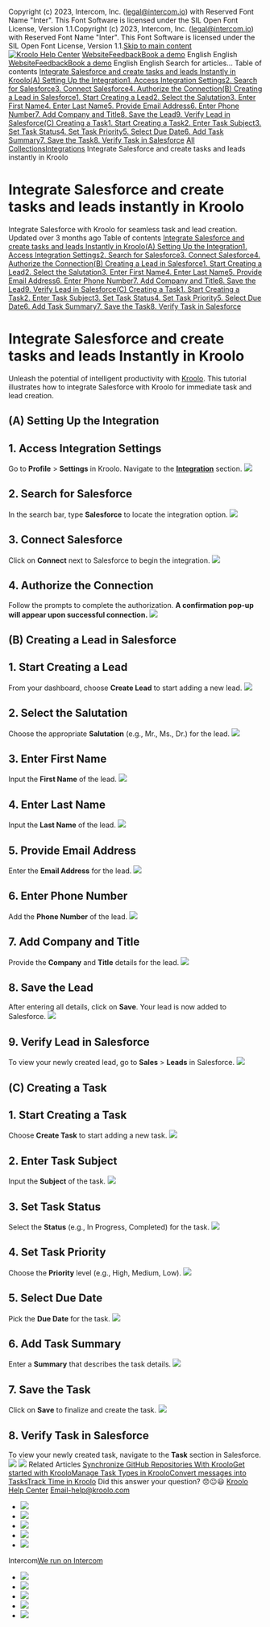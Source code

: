 Copyright (c) 2023, Intercom, Inc. (legal@intercom.io) with Reserved Font Name "Inter". This Font Software is licensed under the SIL Open Font License, Version 1.1.Copyright (c) 2023, Intercom, Inc. (legal@intercom.io) with Reserved Font Name "Inter". This Font Software is licensed under the SIL Open Font License, Version 1.1.[Skip to main content](https://help.kroolo.com/en/articles/10101412-integrate-salesforce-and-create-tasks-and-leads-instantly-in-kroolo#main-content)
[![Kroolo Help Center](https://downloads.intercomcdn.com/i/o/h4qkzypg/611116/ee699fbf23fef0f6d8d4f666d84c/37cdcedd14003d8fdcfdeda0a05c09cb)](https://help.kroolo.com/en/)
[Website](https://kroolo.com/)[Feedback](https://kroolo.featurebase.app/)[Book a demo](https://kroolo.com/book-demo)
English
English
[Website](https://kroolo.com/)[Feedback](https://kroolo.featurebase.app/)[Book a demo](https://kroolo.com/book-demo)
English
English
Search for articles...
Table of contents
[Integrate Salesforce and create tasks and leads Instantly in Kroolo](https://help.kroolo.com/en/articles/10101412-integrate-salesforce-and-create-tasks-and-leads-instantly-in-kroolo#h_b9beb79593)[(A) Setting Up the Integration](https://help.kroolo.com/en/articles/10101412-integrate-salesforce-and-create-tasks-and-leads-instantly-in-kroolo#h_ee9e2a8c04)[1. Access Integration Settings](https://help.kroolo.com/en/articles/10101412-integrate-salesforce-and-create-tasks-and-leads-instantly-in-kroolo#h_2f506b014e)[2. Search for Salesforce](https://help.kroolo.com/en/articles/10101412-integrate-salesforce-and-create-tasks-and-leads-instantly-in-kroolo#h_d37b8a4357)[3. Connect Salesforce](https://help.kroolo.com/en/articles/10101412-integrate-salesforce-and-create-tasks-and-leads-instantly-in-kroolo#h_4ec067bbb8)[4. Authorize the Connection](https://help.kroolo.com/en/articles/10101412-integrate-salesforce-and-create-tasks-and-leads-instantly-in-kroolo#h_afdd7abbd8)[(B) Creating a Lead in Salesforce](https://help.kroolo.com/en/articles/10101412-integrate-salesforce-and-create-tasks-and-leads-instantly-in-kroolo#h_7f700c3fa7)[1. Start Creating a Lead](https://help.kroolo.com/en/articles/10101412-integrate-salesforce-and-create-tasks-and-leads-instantly-in-kroolo#h_4150a52599)[2. Select the Salutation](https://help.kroolo.com/en/articles/10101412-integrate-salesforce-and-create-tasks-and-leads-instantly-in-kroolo#h_752e1edcd9)[3. Enter First Name](https://help.kroolo.com/en/articles/10101412-integrate-salesforce-and-create-tasks-and-leads-instantly-in-kroolo#h_26daa5a21d)[4. Enter Last Name](https://help.kroolo.com/en/articles/10101412-integrate-salesforce-and-create-tasks-and-leads-instantly-in-kroolo#h_c26239b3df)[5. Provide Email Address](https://help.kroolo.com/en/articles/10101412-integrate-salesforce-and-create-tasks-and-leads-instantly-in-kroolo#h_5f0daae6b7)[6. Enter Phone Number](https://help.kroolo.com/en/articles/10101412-integrate-salesforce-and-create-tasks-and-leads-instantly-in-kroolo#h_7f2e9bae36)[7. Add Company and Title](https://help.kroolo.com/en/articles/10101412-integrate-salesforce-and-create-tasks-and-leads-instantly-in-kroolo#h_a7e305b343)[8. Save the Lead](https://help.kroolo.com/en/articles/10101412-integrate-salesforce-and-create-tasks-and-leads-instantly-in-kroolo#h_cde4cf6ed4)[9. Verify Lead in Salesforce](https://help.kroolo.com/en/articles/10101412-integrate-salesforce-and-create-tasks-and-leads-instantly-in-kroolo#h_0bc463779b)[(C) Creating a Task](https://help.kroolo.com/en/articles/10101412-integrate-salesforce-and-create-tasks-and-leads-instantly-in-kroolo#h_2b33e88f15)[1. Start Creating a Task](https://help.kroolo.com/en/articles/10101412-integrate-salesforce-and-create-tasks-and-leads-instantly-in-kroolo#h_569da2eeb0)[2. Enter Task Subject](https://help.kroolo.com/en/articles/10101412-integrate-salesforce-and-create-tasks-and-leads-instantly-in-kroolo#h_d03c8fd992)[3. Set Task Status](https://help.kroolo.com/en/articles/10101412-integrate-salesforce-and-create-tasks-and-leads-instantly-in-kroolo#h_65fab073c4)[4. Set Task Priority](https://help.kroolo.com/en/articles/10101412-integrate-salesforce-and-create-tasks-and-leads-instantly-in-kroolo#h_af11805603)[5. Select Due Date](https://help.kroolo.com/en/articles/10101412-integrate-salesforce-and-create-tasks-and-leads-instantly-in-kroolo#h_cc848eee72)[6. Add Task Summary](https://help.kroolo.com/en/articles/10101412-integrate-salesforce-and-create-tasks-and-leads-instantly-in-kroolo#h_a9a973be52)[7. Save the Task](https://help.kroolo.com/en/articles/10101412-integrate-salesforce-and-create-tasks-and-leads-instantly-in-kroolo#h_612be8acc1)[8. Verify Task in Salesforce](https://help.kroolo.com/en/articles/10101412-integrate-salesforce-and-create-tasks-and-leads-instantly-in-kroolo#h_789be3c3a1)
[All Collections](https://help.kroolo.com/en/)[Integrations](https://help.kroolo.com/en/collections/9118200-integrations)
Integrate Salesforce and create tasks and leads instantly in Kroolo
# Integrate Salesforce and create tasks and leads instantly in Kroolo
Integrate Salesforce with Kroolo for seamless task and lead creation.
Updated over 3 months ago
Table of contents
[Integrate Salesforce and create tasks and leads Instantly in Kroolo](https://help.kroolo.com/en/articles/10101412-integrate-salesforce-and-create-tasks-and-leads-instantly-in-kroolo#h_b9beb79593)[(A) Setting Up the Integration](https://help.kroolo.com/en/articles/10101412-integrate-salesforce-and-create-tasks-and-leads-instantly-in-kroolo#h_ee9e2a8c04)[1. Access Integration Settings](https://help.kroolo.com/en/articles/10101412-integrate-salesforce-and-create-tasks-and-leads-instantly-in-kroolo#h_2f506b014e)[2. Search for Salesforce](https://help.kroolo.com/en/articles/10101412-integrate-salesforce-and-create-tasks-and-leads-instantly-in-kroolo#h_d37b8a4357)[3. Connect Salesforce](https://help.kroolo.com/en/articles/10101412-integrate-salesforce-and-create-tasks-and-leads-instantly-in-kroolo#h_4ec067bbb8)[4. Authorize the Connection](https://help.kroolo.com/en/articles/10101412-integrate-salesforce-and-create-tasks-and-leads-instantly-in-kroolo#h_afdd7abbd8)[(B) Creating a Lead in Salesforce](https://help.kroolo.com/en/articles/10101412-integrate-salesforce-and-create-tasks-and-leads-instantly-in-kroolo#h_7f700c3fa7)[1. Start Creating a Lead](https://help.kroolo.com/en/articles/10101412-integrate-salesforce-and-create-tasks-and-leads-instantly-in-kroolo#h_4150a52599)[2. Select the Salutation](https://help.kroolo.com/en/articles/10101412-integrate-salesforce-and-create-tasks-and-leads-instantly-in-kroolo#h_752e1edcd9)[3. Enter First Name](https://help.kroolo.com/en/articles/10101412-integrate-salesforce-and-create-tasks-and-leads-instantly-in-kroolo#h_26daa5a21d)[4. Enter Last Name](https://help.kroolo.com/en/articles/10101412-integrate-salesforce-and-create-tasks-and-leads-instantly-in-kroolo#h_c26239b3df)[5. Provide Email Address](https://help.kroolo.com/en/articles/10101412-integrate-salesforce-and-create-tasks-and-leads-instantly-in-kroolo#h_5f0daae6b7)[6. Enter Phone Number](https://help.kroolo.com/en/articles/10101412-integrate-salesforce-and-create-tasks-and-leads-instantly-in-kroolo#h_7f2e9bae36)[7. Add Company and Title](https://help.kroolo.com/en/articles/10101412-integrate-salesforce-and-create-tasks-and-leads-instantly-in-kroolo#h_a7e305b343)[8. Save the Lead](https://help.kroolo.com/en/articles/10101412-integrate-salesforce-and-create-tasks-and-leads-instantly-in-kroolo#h_cde4cf6ed4)[9. Verify Lead in Salesforce](https://help.kroolo.com/en/articles/10101412-integrate-salesforce-and-create-tasks-and-leads-instantly-in-kroolo#h_0bc463779b)[(C) Creating a Task](https://help.kroolo.com/en/articles/10101412-integrate-salesforce-and-create-tasks-and-leads-instantly-in-kroolo#h_2b33e88f15)[1. Start Creating a Task](https://help.kroolo.com/en/articles/10101412-integrate-salesforce-and-create-tasks-and-leads-instantly-in-kroolo#h_569da2eeb0)[2. Enter Task Subject](https://help.kroolo.com/en/articles/10101412-integrate-salesforce-and-create-tasks-and-leads-instantly-in-kroolo#h_d03c8fd992)[3. Set Task Status](https://help.kroolo.com/en/articles/10101412-integrate-salesforce-and-create-tasks-and-leads-instantly-in-kroolo#h_65fab073c4)[4. Set Task Priority](https://help.kroolo.com/en/articles/10101412-integrate-salesforce-and-create-tasks-and-leads-instantly-in-kroolo#h_af11805603)[5. Select Due Date](https://help.kroolo.com/en/articles/10101412-integrate-salesforce-and-create-tasks-and-leads-instantly-in-kroolo#h_cc848eee72)[6. Add Task Summary](https://help.kroolo.com/en/articles/10101412-integrate-salesforce-and-create-tasks-and-leads-instantly-in-kroolo#h_a9a973be52)[7. Save the Task](https://help.kroolo.com/en/articles/10101412-integrate-salesforce-and-create-tasks-and-leads-instantly-in-kroolo#h_612be8acc1)[8. Verify Task in Salesforce](https://help.kroolo.com/en/articles/10101412-integrate-salesforce-and-create-tasks-and-leads-instantly-in-kroolo#h_789be3c3a1)
# Integrate Salesforce and create tasks and leads Instantly in Kroolo
Unleash the potential of intelligent productivity with [Kroolo](https://kroolo.com/). This tutorial illustrates how to integrate Salesforce with Kroolo for immediate task and lead creation.
## (A) Setting Up the Integration
##  1. Access Integration Settings
Go to **Profile** > **Settings** in Kroolo. Navigate to the **[Integration](https://help.kroolo.com/en/collections/9118200-integrations)** section.
[![](https://downloads.intercomcdn.com/i/o/h4qkzypg/1247378310/b70ef8ec4e6743ad74f05017c8c4/eea568eb-a05a-4c72-a093-92801511f849.gif?expires=1747842300&signature=a7aa9c9e3858dc0de1b7dc42ae67e304612f611c3a0f713ce89cea567afe1423&req=dSIjEcp5lYJeWfMW1HO4zQ34fpFxHNTe%2Fju5dsef5oQ4HU6RXlD32gPdRBL5%0Aom8SR0vDAAdpfqAw634%3D%0A)](https://downloads.intercomcdn.com/i/o/h4qkzypg/1247378310/b70ef8ec4e6743ad74f05017c8c4/eea568eb-a05a-4c72-a093-92801511f849.gif?expires=1747842300&signature=a7aa9c9e3858dc0de1b7dc42ae67e304612f611c3a0f713ce89cea567afe1423&req=dSIjEcp5lYJeWfMW1HO4zQ34fpFxHNTe%2Fju5dsef5oQ4HU6RXlD32gPdRBL5%0Aom8SR0vDAAdpfqAw634%3D%0A)
## 2. Search for Salesforce
In the search bar, type **Salesforce** to locate the integration option. 
[![](https://downloads.intercomcdn.com/i/o/h4qkzypg/1247378312/211ce15e0cdaafae692b01b7ad97/41750398-efbe-47d7-8a68-5bcabe8d8c4d.gif?expires=1747842300&signature=9d140aeef36559e4cf0cb5bf70b3fa8e0da30c150d49adcee96bc2be2272ffa4&req=dSIjEcp5lYJeW%2FMW1HO4zfjP8%2BV%2Fkx2EzYMe%2Fz1Jx4KmU7G757ei%2BUW7nZHQ%0Ay3J1jMf5BKWm8On1DZs%3D%0A)](https://downloads.intercomcdn.com/i/o/h4qkzypg/1247378312/211ce15e0cdaafae692b01b7ad97/41750398-efbe-47d7-8a68-5bcabe8d8c4d.gif?expires=1747842300&signature=9d140aeef36559e4cf0cb5bf70b3fa8e0da30c150d49adcee96bc2be2272ffa4&req=dSIjEcp5lYJeW%2FMW1HO4zfjP8%2BV%2Fkx2EzYMe%2Fz1Jx4KmU7G757ei%2BUW7nZHQ%0Ay3J1jMf5BKWm8On1DZs%3D%0A)
## 3. Connect Salesforce
Click on **Connect** next to Salesforce to begin the integration. 
[![](https://downloads.intercomcdn.com/i/o/h4qkzypg/1247378328/d84cb9f11265b445dd9796447b8f/cb1e1fce-b5a4-417f-8937-5201c45197df.png?expires=1747842300&signature=0394f3e32ebd2de8e36cf4e9747e4048409273411ee790040a28c17ae73cc910&req=dSIjEcp5lYJdUfMW1HO4zQWWYtCdZvf9K5JczvxmAM1BvwOvY2obxdLdsg9J%0AGCkqCta9VJAWceMcke8%3D%0A)](https://downloads.intercomcdn.com/i/o/h4qkzypg/1247378328/d84cb9f11265b445dd9796447b8f/cb1e1fce-b5a4-417f-8937-5201c45197df.png?expires=1747842300&signature=0394f3e32ebd2de8e36cf4e9747e4048409273411ee790040a28c17ae73cc910&req=dSIjEcp5lYJdUfMW1HO4zQWWYtCdZvf9K5JczvxmAM1BvwOvY2obxdLdsg9J%0AGCkqCta9VJAWceMcke8%3D%0A)
## 4. Authorize the Connection
Follow the prompts to complete the authorization. 
**A confirmation pop-up will appear upon successful connection.**
[![](https://downloads.intercomcdn.com/i/o/h4qkzypg/1247378346/5a1b45fde04127ee54851821ef5c/0da7b001-8a63-4b30-9819-04f9e7d0b75f.gif?expires=1747842300&signature=819381ec3190b5c2fe94593e80b542428031895b10b3a799965091d43fde5ff6&req=dSIjEcp5lYJbX%2FMW1HO4zeXnAgmbR3coYzZcN3dYEC64eoies93yeV43b%2FfZ%0Avc4%2FttwotBp410ErQ5Y%3D%0A)](https://downloads.intercomcdn.com/i/o/h4qkzypg/1247378346/5a1b45fde04127ee54851821ef5c/0da7b001-8a63-4b30-9819-04f9e7d0b75f.gif?expires=1747842300&signature=819381ec3190b5c2fe94593e80b542428031895b10b3a799965091d43fde5ff6&req=dSIjEcp5lYJbX%2FMW1HO4zeXnAgmbR3coYzZcN3dYEC64eoies93yeV43b%2FfZ%0Avc4%2FttwotBp410ErQ5Y%3D%0A)
## (B) Creating a Lead in Salesforce
## 1. Start Creating a Lead
From your dashboard, choose **Create Lead** to start adding a new lead.
[![](https://downloads.intercomcdn.com/i/o/h4qkzypg/1247378334/ed987aa309cd987f4b0a1a1983a4/c31353f3-8683-408f-ae47-b718d2b73a87.png?expires=1747842300&signature=208ba68fb1f0f3598d04ea98f0bdd4a26de2d0dcb346449746abc20a89e7a482&req=dSIjEcp5lYJcXfMW1HO4zWqCtBIDMTHorc88%2BK2jGE3Hj7OyXZe9A4shBx74%0AVFV62%2FLjLw%2F2pcKMGgg%3D%0A)](https://downloads.intercomcdn.com/i/o/h4qkzypg/1247378334/ed987aa309cd987f4b0a1a1983a4/c31353f3-8683-408f-ae47-b718d2b73a87.png?expires=1747842300&signature=208ba68fb1f0f3598d04ea98f0bdd4a26de2d0dcb346449746abc20a89e7a482&req=dSIjEcp5lYJcXfMW1HO4zWqCtBIDMTHorc88%2BK2jGE3Hj7OyXZe9A4shBx74%0AVFV62%2FLjLw%2F2pcKMGgg%3D%0A)
## 2. Select the Salutation
Choose the appropriate **Salutation** (e.g., Mr., Ms., Dr.) for the lead.
[![](https://downloads.intercomcdn.com/i/o/h4qkzypg/1247378342/20cacc578e2b9894696c5c44c55c/60e13582-6c6b-435f-9303-8275e456838c.gif?expires=1747842300&signature=5bdc52760c187cad798d094ce87b7d975644321c3713db68653892d321b9627e&req=dSIjEcp5lYJbW%2FMW1HO4zVgPkwVuLRHkUHtVzNqiux2aQ2D5y9yqhyrkR%2BD0%0AKzdcZaSnJ2j4fp%2BjaN0%3D%0A)](https://downloads.intercomcdn.com/i/o/h4qkzypg/1247378342/20cacc578e2b9894696c5c44c55c/60e13582-6c6b-435f-9303-8275e456838c.gif?expires=1747842300&signature=5bdc52760c187cad798d094ce87b7d975644321c3713db68653892d321b9627e&req=dSIjEcp5lYJbW%2FMW1HO4zVgPkwVuLRHkUHtVzNqiux2aQ2D5y9yqhyrkR%2BD0%0AKzdcZaSnJ2j4fp%2BjaN0%3D%0A)
## 3. Enter First Name
Input the **First Name** of the lead.
[![](https://downloads.intercomcdn.com/i/o/h4qkzypg/1247379249/97ad5ecb0f8a90368b11163e97a0/fe4b10d2-b55c-473d-910b-d85a75d5536a.gif?expires=1747842300&signature=beb68d9c6a61ca0096126d340caac35e9920071964d525a5b2fcd7aa7b98c02a&req=dSIjEcp5lINbUPMW1HO4zZIRTSg5lXsGZAHk2beNMXai%2BfzFtPt9za28%2F5s6%0AVj%2BCASeee8wSbLLlfjM%3D%0A)](https://downloads.intercomcdn.com/i/o/h4qkzypg/1247379249/97ad5ecb0f8a90368b11163e97a0/fe4b10d2-b55c-473d-910b-d85a75d5536a.gif?expires=1747842300&signature=beb68d9c6a61ca0096126d340caac35e9920071964d525a5b2fcd7aa7b98c02a&req=dSIjEcp5lINbUPMW1HO4zZIRTSg5lXsGZAHk2beNMXai%2BfzFtPt9za28%2F5s6%0AVj%2BCASeee8wSbLLlfjM%3D%0A)
## 4. Enter Last Name
Input the **Last Name** of the lead.
[![](https://downloads.intercomcdn.com/i/o/h4qkzypg/1247379428/c9c586fe7705e2f55f515724e614/295ef4ad-c559-4243-879f-096771719592.gif?expires=1747842300&signature=348eb2a11dc98a36af01ca3c4c9640bb332fe0119dcc57f7823a2dfdcb95cc21&req=dSIjEcp5lIVdUfMW1HO4zbMWCUXgTyR3%2BNdwamq44vogCZDmpFK%2Bm7RLF7Z3%0A%2BtCAXNgsFrSOlu2yMqA%3D%0A)](https://downloads.intercomcdn.com/i/o/h4qkzypg/1247379428/c9c586fe7705e2f55f515724e614/295ef4ad-c559-4243-879f-096771719592.gif?expires=1747842300&signature=348eb2a11dc98a36af01ca3c4c9640bb332fe0119dcc57f7823a2dfdcb95cc21&req=dSIjEcp5lIVdUfMW1HO4zbMWCUXgTyR3%2BNdwamq44vogCZDmpFK%2Bm7RLF7Z3%0A%2BtCAXNgsFrSOlu2yMqA%3D%0A)
## 5. Provide Email Address
Enter the **Email Address** for the lead.
[![](https://downloads.intercomcdn.com/i/o/h4qkzypg/1249836291/2c54b04e3f1fe64374768c15af21/ae488b42-9caa-4118-b4d6-f3e0017dd08c.gif?expires=1747842300&signature=025506954649f69555f306962b2620319d50f1f1330ab5d8e2824169042182d5&req=dSIjH8F9m4NWWPMW1HO4zSkpOqaf1sVY8Ve8VVZcZhwsKfimzJlIqJsZtEbD%0A7iArXuPCZb4%2BUomggcs%3D%0A)](https://downloads.intercomcdn.com/i/o/h4qkzypg/1249836291/2c54b04e3f1fe64374768c15af21/ae488b42-9caa-4118-b4d6-f3e0017dd08c.gif?expires=1747842300&signature=025506954649f69555f306962b2620319d50f1f1330ab5d8e2824169042182d5&req=dSIjH8F9m4NWWPMW1HO4zSkpOqaf1sVY8Ve8VVZcZhwsKfimzJlIqJsZtEbD%0A7iArXuPCZb4%2BUomggcs%3D%0A)
## 6. Enter Phone Number
Add the **Phone Number** of the lead.
[![](https://downloads.intercomcdn.com/i/o/h4qkzypg/1247381447/e99769cdb36b11641a70c4b1cb62/1caf53d6-9daa-4806-a7c0-ab6bc6603ee6.gif?expires=1747842300&signature=29ff97b4d160536ac870ea168d46096221679d62b7c17db39ba86ac85fb363db&req=dSIjEcp2nIVbXvMW1HO4zaJS9MLhUhkpTMYbi7NcUjlUn9nw9N9FO9m6qfpy%0AuZJKXRffV8AVsZDiSb0%3D%0A)](https://downloads.intercomcdn.com/i/o/h4qkzypg/1247381447/e99769cdb36b11641a70c4b1cb62/1caf53d6-9daa-4806-a7c0-ab6bc6603ee6.gif?expires=1747842300&signature=29ff97b4d160536ac870ea168d46096221679d62b7c17db39ba86ac85fb363db&req=dSIjEcp2nIVbXvMW1HO4zaJS9MLhUhkpTMYbi7NcUjlUn9nw9N9FO9m6qfpy%0AuZJKXRffV8AVsZDiSb0%3D%0A)
## 7. Add Company and Title
Provide the **Company** and **Title** details for the lead.
[![](https://downloads.intercomcdn.com/i/o/h4qkzypg/1247384194/9461250e1cb7128fee1217271b49/2846449c-6235-4fd7-b82b-ca44e501b2cc.gif?expires=1747842300&signature=ab3d7b2b2ffe0a64ce1762c2ddb9e4076c162616a75981aa87d00d0f415a4390&req=dSIjEcp2mYBWXfMW1HO4zRv7Lu%2Bp0fSuJg%2FMYS37K7Kw9dW4SvXOGu0wbV60%0ATc85an1%2FJMx61lSUpv8%3D%0A)](https://downloads.intercomcdn.com/i/o/h4qkzypg/1247384194/9461250e1cb7128fee1217271b49/2846449c-6235-4fd7-b82b-ca44e501b2cc.gif?expires=1747842300&signature=ab3d7b2b2ffe0a64ce1762c2ddb9e4076c162616a75981aa87d00d0f415a4390&req=dSIjEcp2mYBWXfMW1HO4zRv7Lu%2Bp0fSuJg%2FMYS37K7Kw9dW4SvXOGu0wbV60%0ATc85an1%2FJMx61lSUpv8%3D%0A)
## 8. Save the Lead
After entering all details, click on **Save**. Your lead is now added to Salesforce.
[![](https://downloads.intercomcdn.com/i/o/h4qkzypg/1247378326/d97b2ff88185c54b37ae451b4b0c/c9d52415-31b6-40f6-b11d-39f495638845.png?expires=1747842300&signature=c07d1635548b51d3ba49650671191d3a387f495108db6c700709f7e7192b3bb7&req=dSIjEcp5lYJdX%2FMW1HO4zZfw9RtWPpTqjf6aZnY2jCaua2T2162hzchoe%2B7K%0APj0N3fJ%2FK2%2Bkd39P3g0%3D%0A)](https://downloads.intercomcdn.com/i/o/h4qkzypg/1247378326/d97b2ff88185c54b37ae451b4b0c/c9d52415-31b6-40f6-b11d-39f495638845.png?expires=1747842300&signature=c07d1635548b51d3ba49650671191d3a387f495108db6c700709f7e7192b3bb7&req=dSIjEcp5lYJdX%2FMW1HO4zZfw9RtWPpTqjf6aZnY2jCaua2T2162hzchoe%2B7K%0APj0N3fJ%2FK2%2Bkd39P3g0%3D%0A)
## 9. Verify Lead in Salesforce
To view your newly created lead, go to **Sales** > **Leads** in Salesforce.
[![](https://downloads.intercomcdn.com/i/o/h4qkzypg/1247387637/ba530547f206de262f3bcb1d14c3/32e5cb8c-7528-4452-8da1-d8a4f0aad91a.gif?expires=1747842300&signature=de99e260e0d53f24978663b841f0dc05cb5bd571119661ff05ee79d8372cef3b&req=dSIjEcp2modcXvMW1HO4zVqwzLzIu4rZXz6Y7%2Fm0uwCvdLHI8AG%2F365pbzkd%0AWGOGHBJBkLIaJ0Nuz1w%3D%0A)](https://downloads.intercomcdn.com/i/o/h4qkzypg/1247387637/ba530547f206de262f3bcb1d14c3/32e5cb8c-7528-4452-8da1-d8a4f0aad91a.gif?expires=1747842300&signature=de99e260e0d53f24978663b841f0dc05cb5bd571119661ff05ee79d8372cef3b&req=dSIjEcp2modcXvMW1HO4zVqwzLzIu4rZXz6Y7%2Fm0uwCvdLHI8AG%2F365pbzkd%0AWGOGHBJBkLIaJ0Nuz1w%3D%0A)
## (C) Creating a Task
## 1. Start Creating a Task
Choose **Create Task** to start adding a new task.
[![](https://downloads.intercomcdn.com/i/o/h4qkzypg/1247378314/cb6d66521d471bccec26f620b941/bdf18f81-2702-4683-97c2-93cc3531b96b.png?expires=1747842300&signature=762aec59b903203f196e0c7ebda23ef8c024710c7bb4d5078264a1085e54efa8&req=dSIjEcp5lYJeXfMW1HO4zfThw4iwWYILF3nAVy0BI93bNnPCYngjBoMfIJhf%0AcZnVfZcsCkynM%2BJmevg%3D%0A)](https://downloads.intercomcdn.com/i/o/h4qkzypg/1247378314/cb6d66521d471bccec26f620b941/bdf18f81-2702-4683-97c2-93cc3531b96b.png?expires=1747842300&signature=762aec59b903203f196e0c7ebda23ef8c024710c7bb4d5078264a1085e54efa8&req=dSIjEcp5lYJeXfMW1HO4zfThw4iwWYILF3nAVy0BI93bNnPCYngjBoMfIJhf%0AcZnVfZcsCkynM%2BJmevg%3D%0A)
## 2. Enter Task Subject
Input the **Subject** of the task.
[![](https://downloads.intercomcdn.com/i/o/h4qkzypg/1250197106/701d33b46d5a894d086bd3e480ec/ad4cb46b-6a2b-49f1-b90c-7725032d5d64?expires=1747842300&signature=04bc14c07301d78a175beb1460cd6b49d793ddf5cea1aa0585b8e349b18b3f7d&req=dSIiFsh3moBfX%2FMW1HO4za9EbZYTNmZFQ2zJynnRHxUKHckszVTSSOgm305O%0Aux98FCI%2B4kYsKSkHjco%3D%0A)](https://downloads.intercomcdn.com/i/o/h4qkzypg/1250197106/701d33b46d5a894d086bd3e480ec/ad4cb46b-6a2b-49f1-b90c-7725032d5d64?expires=1747842300&signature=04bc14c07301d78a175beb1460cd6b49d793ddf5cea1aa0585b8e349b18b3f7d&req=dSIiFsh3moBfX%2FMW1HO4za9EbZYTNmZFQ2zJynnRHxUKHckszVTSSOgm305O%0Aux98FCI%2B4kYsKSkHjco%3D%0A)
## 3. Set Task Status
Select the **Status** (e.g., In Progress, Completed) for the task.
[![](https://downloads.intercomcdn.com/i/o/h4qkzypg/1250197692/ed9d60025891742dc04dd61bf8c4/fae5520b-f902-4f75-85f7-4640c02c0813?expires=1747842300&signature=82862e5658aa415e5a712ec4ec6b753a5921ccdfc4fbeaed5aede3e4effcf59a&req=dSIiFsh3modWW%2FMW1HO4zXWgEzwpthC1vHC%2FigvOPB8t%2BJZgMUONELN5Cy%2FL%0ATQhlVCJkZT%2BulYoV6Z0%3D%0A)](https://downloads.intercomcdn.com/i/o/h4qkzypg/1250197692/ed9d60025891742dc04dd61bf8c4/fae5520b-f902-4f75-85f7-4640c02c0813?expires=1747842300&signature=82862e5658aa415e5a712ec4ec6b753a5921ccdfc4fbeaed5aede3e4effcf59a&req=dSIiFsh3modWW%2FMW1HO4zXWgEzwpthC1vHC%2FigvOPB8t%2BJZgMUONELN5Cy%2FL%0ATQhlVCJkZT%2BulYoV6Z0%3D%0A)
## 4. Set Task Priority
Choose the **Priority** level (e.g., High, Medium, Low).
[![](https://downloads.intercomcdn.com/i/o/h4qkzypg/1250198061/78867618f7009b8a8f25e68b8896/22946acc-6cac-44b8-b934-2d6506b269b6?expires=1747842300&signature=5e5e38f6a30a9ae7d6f521e79cf6a210458df148d4e9875e4b62764dcad10ca3&req=dSIiFsh3lYFZWPMW1HO4zcZxEdfOjrAICCjbr%2ByfUGGQCMEOOiv7s1SvNbap%0AZFU2dBz8r7GXeNklU7M%3D%0A)](https://downloads.intercomcdn.com/i/o/h4qkzypg/1250198061/78867618f7009b8a8f25e68b8896/22946acc-6cac-44b8-b934-2d6506b269b6?expires=1747842300&signature=5e5e38f6a30a9ae7d6f521e79cf6a210458df148d4e9875e4b62764dcad10ca3&req=dSIiFsh3lYFZWPMW1HO4zcZxEdfOjrAICCjbr%2ByfUGGQCMEOOiv7s1SvNbap%0AZFU2dBz8r7GXeNklU7M%3D%0A)
## 5. Select Due Date
Pick the **Due Date** for the task. 
[![](https://downloads.intercomcdn.com/i/o/h4qkzypg/1250199055/d89c07f892a55d0250ee847cc16f/74ec1642-b6fb-4da7-a3f4-84c59cc09ef1?expires=1747842300&signature=1c9b5c609da7db65913e2220e2f8286f77af37c41565c38678bd8edadc7daa37&req=dSIiFsh3lIFaXPMW1HO4zcw9FCCaKVDFwFRLwsROxIIDruS%2Bk68WnEM0%2BTdd%0AkBaMZir6RVvhB02Ak30%3D%0A)](https://downloads.intercomcdn.com/i/o/h4qkzypg/1250199055/d89c07f892a55d0250ee847cc16f/74ec1642-b6fb-4da7-a3f4-84c59cc09ef1?expires=1747842300&signature=1c9b5c609da7db65913e2220e2f8286f77af37c41565c38678bd8edadc7daa37&req=dSIiFsh3lIFaXPMW1HO4zcw9FCCaKVDFwFRLwsROxIIDruS%2Bk68WnEM0%2BTdd%0AkBaMZir6RVvhB02Ak30%3D%0A)
## 6. Add Task Summary
Enter a **Summary** that describes the task details. 
[![](https://downloads.intercomcdn.com/i/o/h4qkzypg/1250199648/aae9a02b42fd538a3c0f097f313f/ffcb13f3-ba7a-4599-b368-9b68847412bf?expires=1747842300&signature=1e3613d41479a9475508adc2b80f2657094405e2a99ed83b04c72ce3834f97ac&req=dSIiFsh3lIdbUfMW1HO4zbw0AVZHh4HlU84xzwnlJDW4zI%2FB%2FdthMHSDhRrS%0A1SER77kjWKgqBq9CmEk%3D%0A)](https://downloads.intercomcdn.com/i/o/h4qkzypg/1250199648/aae9a02b42fd538a3c0f097f313f/ffcb13f3-ba7a-4599-b368-9b68847412bf?expires=1747842300&signature=1e3613d41479a9475508adc2b80f2657094405e2a99ed83b04c72ce3834f97ac&req=dSIiFsh3lIdbUfMW1HO4zbw0AVZHh4HlU84xzwnlJDW4zI%2FB%2FdthMHSDhRrS%0A1SER77kjWKgqBq9CmEk%3D%0A)
## 7. Save the Task
Click on **Save** to finalize and create the task. 
[![](https://downloads.intercomcdn.com/i/o/h4qkzypg/1250200316/1b872d9d2bf5653ddcb6b6539281/2375904c-f8f1-432a-94a9-f6aa17354d39?expires=1747842300&signature=f7d2685b8e16b0b710a934db6040e59d76be7189ef7d5fd3915a871712ce5722&req=dSIiFst%2BnYJeX%2FMW1HO4zQJ0BiF2%2F2tkM7SvtFwoUZANCSh26uyJIjlbR0iQ%0A5lKKKuz6j2YHtxrqFN0%3D%0A)](https://downloads.intercomcdn.com/i/o/h4qkzypg/1250200316/1b872d9d2bf5653ddcb6b6539281/2375904c-f8f1-432a-94a9-f6aa17354d39?expires=1747842300&signature=f7d2685b8e16b0b710a934db6040e59d76be7189ef7d5fd3915a871712ce5722&req=dSIiFst%2BnYJeX%2FMW1HO4zQJ0BiF2%2F2tkM7SvtFwoUZANCSh26uyJIjlbR0iQ%0A5lKKKuz6j2YHtxrqFN0%3D%0A)
## 8. Verify Task in Salesforce
To view your newly created task, navigate to the **Task** section in Salesforce. 
[![](https://downloads.intercomcdn.com/i/o/h4qkzypg/1250209227/d3c3e38bee3d4b0905753f0b4fdc/59bbd272-36d7-47a0-afcd-5aeda436af2f.gif?expires=1747842300&signature=e3251b40afc2983bd0641f3510067adfe25e21e2bf87e4bfb0e7fa2781b06751&req=dSIiFst%2BlINdXvMW1HO4zVqCIc1fR7XwGvgZaxWiU%2BxvQvBNwzQqJyabFnfk%0AhJSnRJ9Ie1YhWL6Y8v4%3D%0A)](https://downloads.intercomcdn.com/i/o/h4qkzypg/1250209227/d3c3e38bee3d4b0905753f0b4fdc/59bbd272-36d7-47a0-afcd-5aeda436af2f.gif?expires=1747842300&signature=e3251b40afc2983bd0641f3510067adfe25e21e2bf87e4bfb0e7fa2781b06751&req=dSIiFst%2BlINdXvMW1HO4zVqCIc1fR7XwGvgZaxWiU%2BxvQvBNwzQqJyabFnfk%0AhJSnRJ9Ie1YhWL6Y8v4%3D%0A)
[![](https://downloads.intercomcdn.com/i/o/h4qkzypg/1251222225/55b7117f0b99bcbc4d0cef78cda5/cta+2.png?expires=1747842300&signature=90d4910c98237e53ef88835d17dd169e77deedb9bbb1649b6915826558e2cc22&req=dSIiF8t8n4NdXPMW1HO4zQicbrfHcD18ptRHsOY4OilDTZc4FgwsnchtQr5S%0AsTQANHt39IaxIph6ZJA%3D%0A)](https://kroolo.com/)
Related Articles
[Synchronize GitHub Repositories With Kroolo](https://help.kroolo.com/en/articles/9552026-synchronize-github-repositories-with-kroolo)[Get started with Kroolo](https://help.kroolo.com/en/articles/9771671-get-started-with-kroolo)[Manage Task Types in Kroolo](https://help.kroolo.com/en/articles/9895602-manage-task-types-in-kroolo)[Convert messages into Tasks](https://help.kroolo.com/en/articles/9950728-convert-messages-into-tasks)[Track Time in Kroolo](https://help.kroolo.com/en/articles/10111478-track-time-in-kroolo)
Did this answer your question?
😞😐😃
[Kroolo Help Center](https://help.kroolo.com/en/)
Email-help@kroolo.com
  * [![](https://intercom.help/kroolo/assets/svg/icon:social-facebook/FFFFFF)](https://www.facebook.com/profile.php?id=61553808299270)
  * [![](https://intercom.help/kroolo/assets/svg/icon:social-linkedin/FFFFFF)](https://www.linkedin.com/company/getkroolo)
  * [![](https://intercom.help/kroolo/assets/svg/icon:social-instagram/FFFFFF)](https://www.instagram.com/getkroolo)
  * [![](https://intercom.help/kroolo/assets/svg/icon:social-youtube/FFFFFF)](https://www.youtube.com/@getkroolo/featured)
  * [![](https://intercom.help/kroolo/assets/svg/icon:social-twitter-x/FFFFFF)](https://www.twitter.com/getkroolo)


Intercom[We run on Intercom](https://www.intercom.com/intercom-link?company=Kroolo&solution=customer-support&utm_campaign=intercom-link&utm_content=We+run+on+Intercom&utm_medium=help-center&utm_referrer=https%3A%2F%2Fhelp.kroolo.com%2Fen%2Farticles%2F10101412-integrate-salesforce-and-create-tasks-and-leads-instantly-in-kroolo&utm_source=desktop-web)
  * [![](https://intercom.help/kroolo/assets/svg/icon:social-facebook/FFFFFF)](https://www.facebook.com/profile.php?id=61553808299270)
  * [![](https://intercom.help/kroolo/assets/svg/icon:social-linkedin/FFFFFF)](https://www.linkedin.com/company/getkroolo)
  * [![](https://intercom.help/kroolo/assets/svg/icon:social-instagram/FFFFFF)](https://www.instagram.com/getkroolo)
  * [![](https://intercom.help/kroolo/assets/svg/icon:social-youtube/FFFFFF)](https://www.youtube.com/@getkroolo/featured)
  * [![](https://intercom.help/kroolo/assets/svg/icon:social-twitter-x/FFFFFF)](https://www.twitter.com/getkroolo)


